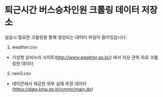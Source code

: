 # 퇴근시간 버스승차인원 크롤링 데이터 저장소

실습시 필요한 크롤링을 통해 생성되는 데이터 파일이 들어있습니다.

1. weather.csv    
  + 기상청 날씨누리 사이트(http://www.weather.go.kr/) 에서 지상 관측 자료 크롤링한 데이터
    
2. rain3.csv
  + 데이콘에서 제공한 외부 실제 측정 데이터(https://data.kma.go.kr/cmmn/main.do)
